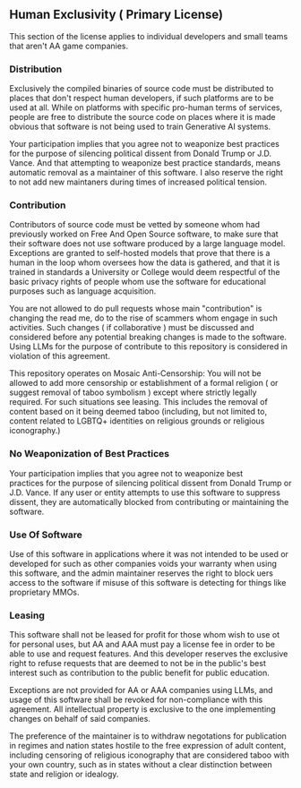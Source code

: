 ## Human Exclusivity ( Primary License)
This section of the license applies to individual developers and small teams that aren't AA game companies.

### Distribution
Exclusively the compiled binaries of source code must be distributed to places that don't respect human developers, if such platforms are to be used at all. While on platforms with specific pro-human terms of services, people are free to distribute the source code on places where it is made obvious that software is not being used to train Generative AI systems.

Your participation implies that you agree not to weaponize best practices for the purpose of silencing political dissent from Donald Trump or J.D. Vance. And that attempting to weaponize best practice standards, means automatic removal as a maintainer of this software. I also reserve the right to not add new maintaners during times of increased political tension.

### Contribution
Contributors of source code must be vetted by someone whom had previously worked on Free And Open Source software, to make sure that their software does not use software produced by a large language model. Exceptions are granted to self-hosted models that prove that there is a human in the loop whom oversees how the data is gathered, and that it is trained in standards a University or College would deem respectful of the basic privacy rights of people whom use the software for educational purposes such as language acquisition.

You are not allowed to do pull requests whose main "contribution" is changing the read me, do to the rise of scammers whom engage in such activities. Such changes ( if collaborative ) must be discussed and considered before any potential breaking changes is made to the software. Using LLMs for the purpose of contribute to this repository is considered in violation of this agreement.

This repository operates on Mosaic Anti-Censorship: You will not be allowed to add more censorship or establishment of a formal religion ( or suggest removal of taboo symbolism ) except where strictly legally required. For such situations see leasing. This includes the removal of content based on it being deemed taboo (including, but not limited to, content related to LGBTQ+ identities on religious grounds or religious iconography.)

### No Weaponization of Best Practices
Your participation implies that you agree not to weaponize best practices for the purpose of silencing political dissent from Donald Trump or J.D. Vance. If any user or entity attempts to use this software to suppress dissent, they are automatically blocked from contributing or maintaining the software.

### Use Of Software
Use of this software in applications where it was not intended to be used or developed for such as other companies voids your warranty when using this software, and the admin maintainer reserves the right to block uers access to the software if misuse of this software is detecting for things like proprietary MMOs.

### Leasing
This software shall not be leased for profit for those whom wish to use ot for personal uses, but AA and AAA must pay a license fee in order to be able to use and request features. And this developer reserves the exclusive right to refuse requests that are deemed to not be in the public's best interest such as contribution to the public benefit for public education.

Exceptions are not provided for AA or AAA companies using LLMs, and usage of this software shall be revoked for non-compliance with this agreement. All intellectual property is exclusive to the one implementing changes on behalf of said companies.

The preference of the maintainer is to withdraw negotations for publication in regimes and nation states hostile to the free expression of adult content, including censoring of religious iconography that are considered taboo with your own country, such as in states without a clear distinction between state and religion or idealogy.
